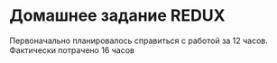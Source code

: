 # Домашнее задание REDUX

Первоначально планировалось справиться с работой за 12 часов. Фактически потрачено 16 часов
